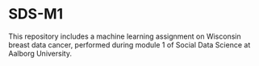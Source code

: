 # SDS-M1

This repository includes a machine learning assignment on Wisconsin breast data cancer, performed during module 1 of Social Data Science at Aalborg University.
